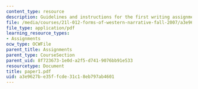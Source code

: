 ```yaml
---
content_type: resource
description: Guidelines and instructions for the first writing assignment.
file: /media/courses/21l-012-forms-of-western-narrative-fall-2007/a3e9627be35ffcde31c18eb797ab4601_paper1.pdf
file_type: application/pdf
learning_resource_types:
- Assignments
ocw_type: OCWFile
parent_title: Assignments
parent_type: CourseSection
parent_uid: 8f723673-1e0d-a2f5-d741-9076bb91e533
resourcetype: Document
title: paper1.pdf
uid: a3e9627b-e35f-fcde-31c1-8eb797ab4601
---
```

